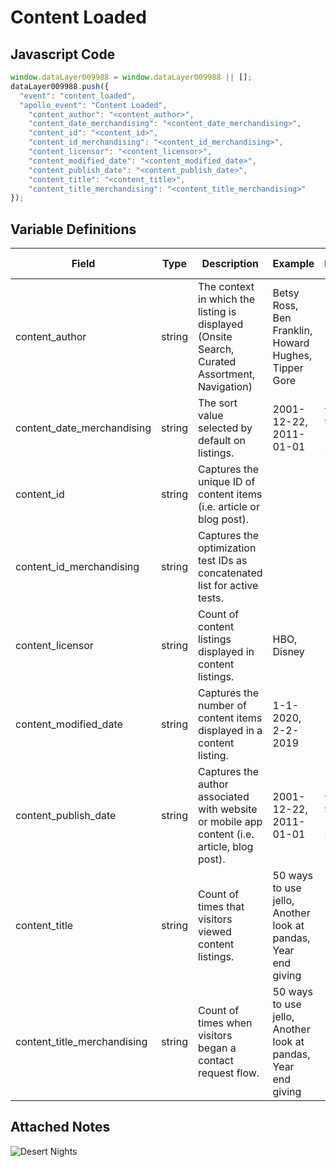 # Content Loaded

### 

## Javascript Code
```js
window.dataLayer009988 = window.dataLayer009988 || [];
dataLayer009988.push({
  "event": "content_loaded",
  "apollo_event": "Content Loaded",
    "content_author": "<content_author>",
    "content_date_merchandising": "<content_date_merchandising>",
    "content_id": "<content_id>",
    "content_id_merchandising": "<content_id_merchandising>",
    "content_licensor": "<content_licensor>",
    "content_modified_date": "<content_modified_date>",
    "content_publish_date": "<content_publish_date>",
    "content_title": "<content_title>",
    "content_title_merchandising": "<content_title_merchandising>"
});
```

## Variable Definitions

|Field|Type|Description|Example|Pattern|Min Length|Max Length|Minimum|Maximum|Multiple Of|
| --- | --- | --- | --- | --- | --- | --- | --- | --- | --- |
|content_author|string|The context in which the listing is displayed \(Onsite Search, Curated Assortment,  Navigation\)|Betsy Ross, Ben Franklin, Howard Hughes, Tipper Gore|||||||
|content_date_merchandising|string|The sort value selected by default on listings.|2001-12-22, 2011-01-01|^([0-9]{4})-(1[0-2]|0[1-9])-(3[01]|0[1-9]|[12][0-9])$||||||
|content_id|string|Captures the unique ID of content items \(i.e. article or blog post\).||||||||
|content_id_merchandising|string|Captures the optimization test IDs as concatenated list for active tests.||||||||
|content_licensor|string|Count of content listings displayed in content listings.|HBO, Disney|||||||
|content_modified_date|string|Captures the number of content items displayed in a content listing.|1-1-2020, 2-2-2019|||||||
|content_publish_date|string|Captures the author associated with website or mobile app content \(i.e. article, blog post\).|2001-12-22, 2011-01-01|^([0-9]{4})-(1[0-2]|0[1-9])-(3[01]|0[1-9]|[12][0-9])$||||||
|content_title|string|Count of times that visitors viewed content listings.|50 ways to use jello, Another look at pandas, Year end giving|||||||
|content_title_merchandising|string|Count of times when visitors began a contact request flow.|50 ways to use jello, Another look at pandas, Year end giving|||||||

## Attached Notes

<p><img title="Desert Nights" src="https://capturelandscapes.com/wp-content/uploads/2019/04/Desert-Nights.jpg" alt="Desert Nights" /></p>
